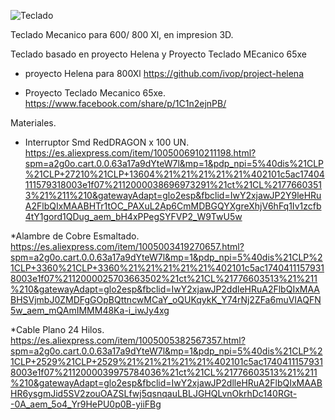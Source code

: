 ![Teclado](https://github.com/user-attachments/assets/0c05696e-a2ad-4915-aeda-3e0ede9c0968)

Teclado Mecanico para 600/ 800 Xl, en impresion 3D.

Teclado basado en proyecto Helena y Proyecto Teclado MEcanico 65xe

* proyecto Helena para 800Xl
  https://github.com/ivop/project-helena

* Proyecto Teclado Mecanico 65xe.
  https://www.facebook.com/share/p/1C1n2ejnPB/



Materiales.
* Interruptor Smd RedDRAGON x 100 UN.
https://es.aliexpress.com/item/1005006910211198.html?spm=a2g0o.cart.0.0.63a17a9dYteW7l&mp=1&pdp_npi=5%40dis%21CLP%21CLP+27210%21CLP+13604%21%21%21%21%21%402101c5ac17404111579318003e1f07%2112000038696973291%21ct%21CL%21776603513%21%211%210&gatewayAdapt=glo2esp&fbclid=IwY2xjawJP2Y9leHRuA2FlbQIxMAABHTr1tOC_PAXuL2Ap6CmMDBGQYXgreXhjV6hFq1Iv1zcfb4tY1gord1QDug_aem_bH4xPPegSYFVP2_W9TwU5w

*Alambre de Cobre Esmaltado.
https://es.aliexpress.com/item/1005003419270657.html?spm=a2g0o.cart.0.0.63a17a9dYteW7l&mp=1&pdp_npi=5%40dis%21CLP%21CLP+3360%21CLP+3360%21%21%21%21%21%402101c5ac17404111579318003e1f07%2112000025703663502%21ct%21CL%21776603513%21%211%210&gatewayAdapt=glo2esp&fbclid=IwY2xjawJP2ddleHRuA2FlbQIxMAABHSVjmbJ0ZMDFgGOpBQttncwMCaY_oQUKqykK_Y74rNj2ZFa6muVIAQFN5w_aem_mQAmIMMM48Ka-i_iwJy4xg

*Cable Plano 24 Hilos.
https://es.aliexpress.com/item/1005005382567357.html?spm=a2g0o.cart.0.0.63a17a9dYteW7l&mp=1&pdp_npi=5%40dis%21CLP%21CLP+2529%21CLP+2529%21%21%21%21%21%402101c5ac17404111579318003e1f07%2112000039975784036%21ct%21CL%21776603513%21%211%210&gatewayAdapt=glo2esp&fbclid=IwY2xjawJP2dlleHRuA2FlbQIxMAABHR6ysgmJid5SV2zouOAZSLfwj5qsnqauLBLJGHQLvnOkrhDc140RGt--0A_aem_5o4_Yr9HePU0p0B-yiiFBg
